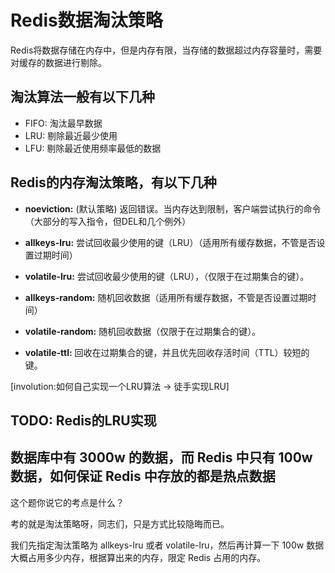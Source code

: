 # Redis数据淘汰策略

Redis将数据存储在内存中，但是内存有限，当存储的数据超过内存容量时，需要对缓存的数据进行剔除。

## 淘汰算法一般有以下几种

+ FIFO: 淘汰最早数据
+ LRU: 剔除最近最少使用
+ LFU: 剔除最近使用频率最低的数据

## Redis的内存淘汰策略，有以下几种

+ **noeviction:** (默认策略) 返回错误。当内存达到限制，客户端尝试执行的命令（大部分的写入指令，但DEL和几个例外）

+ **allkeys-lru:** 尝试回收最少使用的键（LRU）（适用所有缓存数据，不管是否设置过期时间）

+ **volatile-lru:** 尝试回收最少使用的键（LRU），（仅限于在过期集合的键）。

+ **allkeys-random:** 随机回收数据（适用所有缓存数据，不管是否设置过期时间）

+ **volatile-random:** 随机回收数据（仅限于在过期集合的键）。

+ **volatile-ttl:** 回收在过期集合的键，并且优先回收存活时间（TTL）较短的键。



[involution:如何自己实现一个LRU算法 -> 徒手实现LRU]



## TODO: Redis的LRU实现

## 数据库中有 3000w 的数据，而 Redis 中只有 100w 数据，如何保证 Redis 中存放的都是热点数据

这个题你说它的考点是什么？

考的就是淘汰策略呀，同志们，只是方式比较隐晦而已。

我们先指定淘汰策略为 allkeys-lru 或者 volatile-lru，然后再计算一下 100w 数据大概占用多少内存，根据算出来的内存，限定 Redis 占用的内存。

